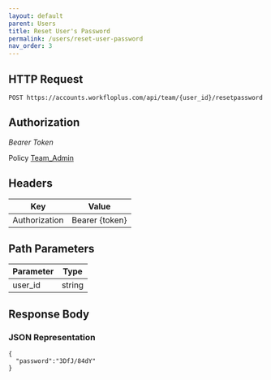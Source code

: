 ```yaml
---
layout: default
parent: Users
title: Reset User's Password
permalink: /users/reset-user-password
nav_order: 3
---
```



## HTTP Request

```
POST https://accounts.workfloplus.com/api/team/{user_id}/resetpassword
```

## Authorization

*Bearer Token*

Policy
[Team_Admin]({{site.url}}{{site.baseurl}}/authentication/policies#team_admin)


## Headers

| Key     | Value        |
| ----------- | ----------- |
| Authorization | Bearer {token}      |

## Path Parameters


| Parameter   | Type        |
| ----------- | ----------- |
| user_id | string      |



## Response Body
### JSON Representation
```
{
  "password":"3DfJ/84dY"
}
```